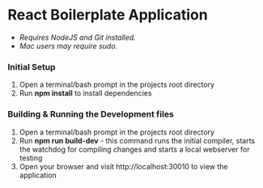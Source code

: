 # React Boilerplate Application #
* *Requires NodeJS and Git installed.*
* *Mac users may require sudo.*
### Initial Setup ###
1. Open a terminal/bash prompt in the projects root directory
2. Run **npm install** to install dependencies
### Building & Running the Development files ###
1. Open a terminal/bash prompt in the projects root directory
2. Run **npm run build-dev** - this command runs the initial compiler, starts the watchdog for compiling changes and starts a local webserver for testing
3. Open your browser and visit http://localhost:30010 to view the application
